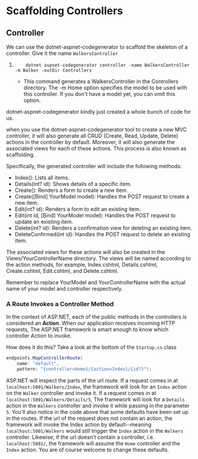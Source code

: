 # Scaffolding Controllers

## Controller

We can use the dotnet-aspnet-codegenerator to scaffold the skeleton of a controller. Give it the name `WalkersController`

1. 
    ```
        dotnet aspnet-codegenerator controller -name WalkersController -m Walker -outDir Controllers
    ```
    - This command generates a WalkersController in the Controllers directory. The -m Home option specifies the model to be used with this controller. If you don't have a model yet, you can omit this option.

dotnet-aspnet-codegenerator kindly just created a whole bunch of code for us.

when you use the dotnet-aspnet-codegenerator tool to create a new MVC controller, it will also generate all CRUD (Create, Read, Update, Delete) actions in the controller by default. Moreover, it will also generate the associated views for each of these actions. This process is also known as scaffolding.

Specifically, the generated controller will include the following methods:

- Index(): Lists all items.
- Details(int? id): Shows details of a specific item.
- Create(): Renders a form to create a new item.
- Create([Bind] YourModel model): Handles the POST request to create a new item.
- Edit(int? id): Renders a form to edit an existing item.
- Edit(int id, [Bind] YourModel model): Handles the POST request to update an existing item.
- Delete(int? id): Renders a confirmation view for deleting an existing item.
- DeleteConfirmed(int id): Handles the POST request to delete an existing item.

The associated views for these actions will also be created in the Views/YourControllerName directory. The views will be named according to the action methods, for example, Index.cshtml, Details.cshtml, Create.cshtml, Edit.cshtml, and Delete.cshtml.

Remember to replace YourModel and YourControllerName with the actual name of your model and controller respectively.

### A Route Invokes a Controller Method

In the context of ASP<span>.NET</span>, each of the public methods in the controllers is considered an **Action**. When our application receives incoming HTTP requests, The ASP<span>.NET</span> framework is smart enough to know which controller Action to invoke.  

How does it do this? Take a look at the bottom of the `Startup.cs` class

```csharp
endpoints.MapControllerRoute(
    name: "default",
    pattern: "{controller=Home}/{action=Index}/{id?}");
```

ASP<span>.</span>NET will inspect the parts of the url route. If a request comes in at `localhost:5001/Walkers/Index`, the framework will look for an `Index` action on the `Walker` controller and invoke it. If a request comes in at `localhost:5001/Walkers/Details/5`, The framework will look for a `Details` action in the `Walkers` controller and invoke it while passing in the parameter `5`. You'll also notice in the code above that some defaults have been set up in the routes. If the url of the request does not contain an action, the framework will invoke the Index action by default--meaning `localhost:5001/Walkers` would still trigger the `Index` action in the `Walkers` controller. Likewise, if the url doesn't contain a controller, i.e. `localhost:5001/`, the framework will assume the `Home` controller and the `Index` action. You are of course welcome to change these defaults.